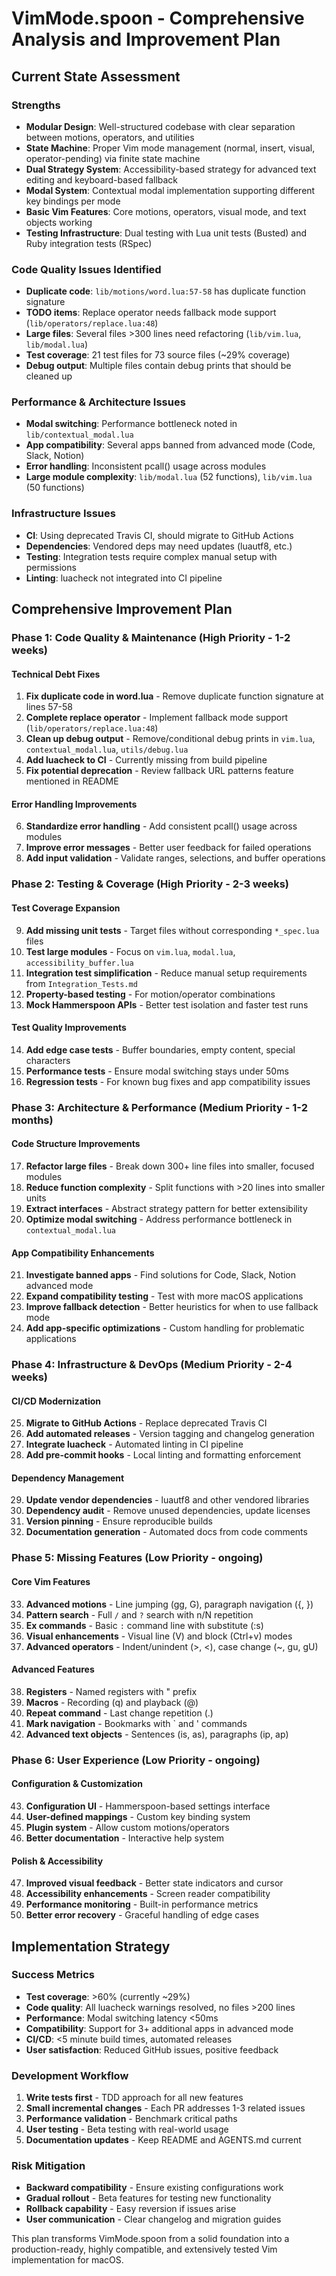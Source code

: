 # VimMode.spoon - Comprehensive Analysis and Improvement Plan

## Current State Assessment

### Strengths
- **Modular Design**: Well-structured codebase with clear separation between motions, operators, and utilities
- **State Machine**: Proper Vim mode management (normal, insert, visual, operator-pending) via finite state machine
- **Dual Strategy System**: Accessibility-based strategy for advanced text editing and keyboard-based fallback
- **Modal System**: Contextual modal implementation supporting different key bindings per mode
- **Basic Vim Features**: Core motions, operators, visual mode, and text objects working
- **Testing Infrastructure**: Dual testing with Lua unit tests (Busted) and Ruby integration tests (RSpec)

### Code Quality Issues Identified
- **Duplicate code**: `lib/motions/word.lua:57-58` has duplicate function signature
- **TODO items**: Replace operator needs fallback mode support (`lib/operators/replace.lua:48`)
- **Large files**: Several files >300 lines need refactoring (`lib/vim.lua`, `lib/modal.lua`)
- **Test coverage**: 21 test files for 73 source files (~29% coverage)
- **Debug output**: Multiple files contain debug prints that should be cleaned up

### Performance & Architecture Issues
- **Modal switching**: Performance bottleneck noted in `lib/contextual_modal.lua`
- **App compatibility**: Several apps banned from advanced mode (Code, Slack, Notion)
- **Error handling**: Inconsistent pcall() usage across modules
- **Large module complexity**: `lib/modal.lua` (52 functions), `lib/vim.lua` (50 functions)

### Infrastructure Issues
- **CI**: Using deprecated Travis CI, should migrate to GitHub Actions
- **Dependencies**: Vendored deps may need updates (luautf8, etc.)
- **Testing**: Integration tests require complex manual setup with permissions
- **Linting**: luacheck not integrated into CI pipeline

## Comprehensive Improvement Plan

### Phase 1: Code Quality & Maintenance (High Priority - 1-2 weeks)

#### Technical Debt Fixes
1. **Fix duplicate code in word.lua** - Remove duplicate function signature at lines 57-58
2. **Complete replace operator** - Implement fallback mode support (`lib/operators/replace.lua:48`)
3. **Clean up debug output** - Remove/conditional debug prints in `vim.lua`, `contextual_modal.lua`, `utils/debug.lua`
4. **Add luacheck to CI** - Currently missing from build pipeline
5. **Fix potential deprecation** - Review fallback URL patterns feature mentioned in README

#### Error Handling Improvements
6. **Standardize error handling** - Add consistent pcall() usage across modules
7. **Improve error messages** - Better user feedback for failed operations
8. **Add input validation** - Validate ranges, selections, and buffer operations

### Phase 2: Testing & Coverage (High Priority - 2-3 weeks)

#### Test Coverage Expansion
9. **Add missing unit tests** - Target files without corresponding `*_spec.lua` files
10. **Test large modules** - Focus on `vim.lua`, `modal.lua`, `accessibility_buffer.lua`
11. **Integration test simplification** - Reduce manual setup requirements from `Integration_Tests.md`
12. **Property-based testing** - For motion/operator combinations
13. **Mock Hammerspoon APIs** - Better test isolation and faster test runs

#### Test Quality Improvements
14. **Add edge case tests** - Buffer boundaries, empty content, special characters
15. **Performance tests** - Ensure modal switching stays under 50ms
16. **Regression tests** - For known bug fixes and app compatibility issues

### Phase 3: Architecture & Performance (Medium Priority - 1-2 months)

#### Code Structure Improvements
17. **Refactor large files** - Break down 300+ line files into smaller, focused modules
18. **Reduce function complexity** - Split functions with >20 lines into smaller units
19. **Extract interfaces** - Abstract strategy pattern for better extensibility
20. **Optimize modal switching** - Address performance bottleneck in `contextual_modal.lua`

#### App Compatibility Enhancements
21. **Investigate banned apps** - Find solutions for Code, Slack, Notion advanced mode
22. **Expand compatibility testing** - Test with more macOS applications
23. **Improve fallback detection** - Better heuristics for when to use fallback mode
24. **Add app-specific optimizations** - Custom handling for problematic applications

### Phase 4: Infrastructure & DevOps (Medium Priority - 2-4 weeks)

#### CI/CD Modernization
25. **Migrate to GitHub Actions** - Replace deprecated Travis CI
26. **Add automated releases** - Version tagging and changelog generation
27. **Integrate luacheck** - Automated linting in CI pipeline
28. **Add pre-commit hooks** - Local linting and formatting enforcement

#### Dependency Management
29. **Update vendor dependencies** - luautf8 and other vendored libraries
30. **Dependency audit** - Remove unused dependencies, update licenses
31. **Version pinning** - Ensure reproducible builds
32. **Documentation generation** - Automated docs from code comments

### Phase 5: Missing Features (Low Priority - ongoing)

#### Core Vim Features
33. **Advanced motions** - Line jumping (gg, G), paragraph navigation ({, })
34. **Pattern search** - Full `/` and `?` search with n/N repetition
35. **Ex commands** - Basic `:` command line with substitute (:s)
36. **Visual enhancements** - Visual line (V) and block (Ctrl+v) modes
37. **Advanced operators** - Indent/unindent (>, <), case change (~, gu, gU)

#### Advanced Features
38. **Registers** - Named registers with " prefix
39. **Macros** - Recording (q) and playback (@)
40. **Repeat command** - Last change repetition (.)
41. **Mark navigation** - Bookmarks with ` and ' commands
42. **Advanced text objects** - Sentences (is, as), paragraphs (ip, ap)

### Phase 6: User Experience (Low Priority - ongoing)

#### Configuration & Customization
43. **Configuration UI** - Hammerspoon-based settings interface
44. **User-defined mappings** - Custom key binding system
45. **Plugin system** - Allow custom motions/operators
46. **Better documentation** - Interactive help system

#### Polish & Accessibility
47. **Improved visual feedback** - Better state indicators and cursor
48. **Accessibility enhancements** - Screen reader compatibility
49. **Performance monitoring** - Built-in performance metrics
50. **Better error recovery** - Graceful handling of edge cases

## Implementation Strategy

### Success Metrics
- **Test coverage**: >60% (currently ~29%)
- **Code quality**: All luacheck warnings resolved, no files >200 lines
- **Performance**: Modal switching latency <50ms
- **Compatibility**: Support for 3+ additional apps in advanced mode
- **CI/CD**: <5 minute build times, automated releases
- **User satisfaction**: Reduced GitHub issues, positive feedback

### Development Workflow
1. **Write tests first** - TDD approach for all new features
2. **Small incremental changes** - Each PR addresses 1-3 related issues
3. **Performance validation** - Benchmark critical paths
4. **User testing** - Beta testing with real-world usage
5. **Documentation updates** - Keep README and AGENTS.md current

### Risk Mitigation
- **Backward compatibility** - Ensure existing configurations work
- **Gradual rollout** - Beta features for testing new functionality
- **Rollback capability** - Easy reversion if issues arise
- **User communication** - Clear changelog and migration guides

This plan transforms VimMode.spoon from a solid foundation into a production-ready, highly compatible, and extensively tested Vim implementation for macOS.
